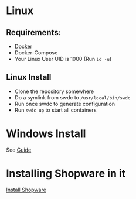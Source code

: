 # Linux

## Requirements:
- Docker
- Docker-Compose
- Your Linux User UID is 1000 (Run `id -u`)

## Linux Install
* Clone the repository somewhere
* Do a symlink from swdc to `/usr/local/bin/swdc`
* Run once swdc to generate configuration
* Run `swdc up` to start all containers

# Windows Install

See [Guide](https://shyim.me/blog/shopware-development-environment-windows/)

# Installing Shopware in it

[Install Shopware](https://github.com/shyim/shopware-docker/wiki/Usage)